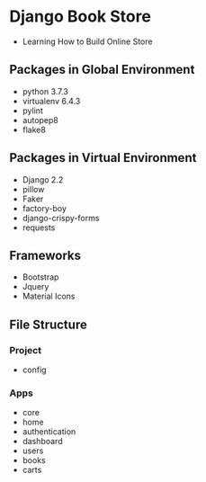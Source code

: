 # Django Book Store

- Learning How to Build Online Store

## Packages in Global Environment

- python 3.7.3
- virtualenv 6.4.3
- pylint
- autopep8
- flake8

## Packages in Virtual Environment

- Django 2.2
- pillow
- Faker
- factory-boy
- django-crispy-forms
- requests

## Frameworks

- Bootstrap
- Jquery
- Material Icons

## File Structure

### Project

- config

### Apps

- core
- home
- authentication
- dashboard
- users
- books
- carts

